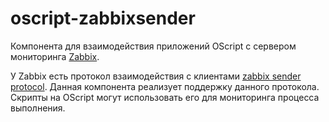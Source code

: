# oscript-zabbixsender

Компонента для взаимодействия приложений OScript с сервером мониторинга [Zabbix](https://www.zabbix.com/ru/).

У Zabbix есть протокол взаимодействия с клиентами [zabbix sender protocol](https://www.zabbix.com/documentation/3.4/manual/appendix/protocols/zabbix_sender).
Данная компонента реализует поддержку данного протокола.
Скрипты на OScript могут использовать его для мониторинга процесса выполнения.
